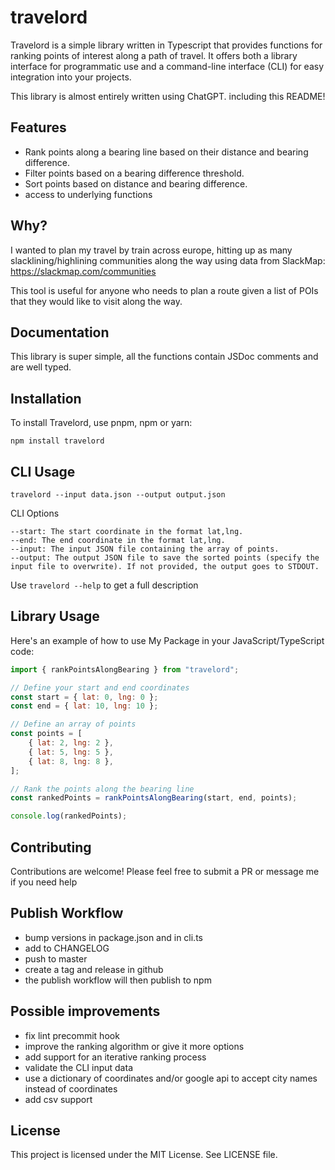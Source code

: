 # travelord

Travelord is a simple library written in Typescript that provides functions for ranking points of interest along a path of travel.
It offers both a library interface for programmatic use and a command-line interface (CLI) for easy integration into your projects.

This library is almost entirely written using ChatGPT. including this README!

## Features

-   Rank points along a bearing line based on their distance and bearing difference.
-   Filter points based on a bearing difference threshold.
-   Sort points based on distance and bearing difference.
-   access to underlying functions

## Why?

I wanted to plan my travel by train across europe, hitting up as many slacklining/highlining communities along the way using data from SlackMap: https://slackmap.com/communities

This tool is useful for anyone who needs to plan a route given a list of POIs that they would like to visit along the way.

## Documentation

This library is super simple, all the functions contain JSDoc comments and are well typed.

## Installation

To install Travelord, use pnpm, npm or yarn:

`npm install travelord`

## CLI Usage

`travelord --input data.json --output output.json`

CLI Options

    --start: The start coordinate in the format lat,lng.
    --end: The end coordinate in the format lat,lng.
    --input: The input JSON file containing the array of points.
    --output: The output JSON file to save the sorted points (specify the input file to overwrite). If not provided, the output goes to STDOUT.

Use `travelord --help` to get a full description

## Library Usage

Here's an example of how to use My Package in your JavaScript/TypeScript code:

```javascript
import { rankPointsAlongBearing } from "travelord";

// Define your start and end coordinates
const start = { lat: 0, lng: 0 };
const end = { lat: 10, lng: 10 };

// Define an array of points
const points = [
    { lat: 2, lng: 2 },
    { lat: 5, lng: 5 },
    { lat: 8, lng: 8 },
];

// Rank the points along the bearing line
const rankedPoints = rankPointsAlongBearing(start, end, points);

console.log(rankedPoints);
```

## Contributing

Contributions are welcome! Please feel free to submit a PR or message me if you need help

## Publish Workflow

-   bump versions in package.json and in cli.ts
-   add to CHANGELOG
-   push to master
-   create a tag and release in github
-   the publish workflow will then publish to npm

## Possible improvements

-   fix lint precommit hook
-   improve the ranking algorithm or give it more options
-   add support for an iterative ranking process
-   validate the CLI input data
-   use a dictionary of coordinates and/or google api to accept city names instead of coordinates
-   add csv support

## License

This project is licensed under the MIT License. See LICENSE file.
